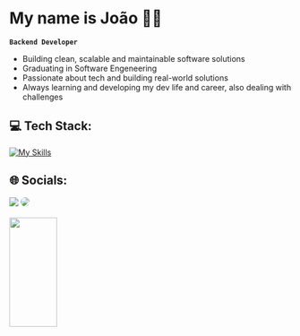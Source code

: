 # My name is João 🧑‍💻

**`Backend Developer`**
- Building clean, scalable and maintainable software solutions
- Graduating in Software Engeneering
- Passionate about tech and building real-world solutions
- Always learning and developing my dev life and career, also dealing with challenges

## 💻 Tech Stack:
[![My Skills](https://skillicons.dev/icons?i=java,spring,mysql,postgres,docker,git,github,vscode)](https://skillicons.dev) 

## 🌐 Socials:
<div align="start"> 
<a href = "mailto:jhenrmm@gmail.com"> <img src="https://img.shields.io/badge/-Gmail-%23333?style=for-the-badge&logo=gmail&logoColor=white" target="_blank"></a>
<a href="https://www.linkedin.com/in/joão-miranda-4ab123321/" target="_blank"><img src="https://img.shields.io/badge/-LinkedIn-%230077B5?style=for-the-badge&logo=linkedin&logoColor=white" style="border-radius: 30px" target="_blank"></a> 
 </div>
 
 </br>
 
 <img width="41%" height="195px" src="https://github-readme-stats.vercel.app/api/top-langs/?username=jhenrmm&theme=dark&layout=compact" />
          
